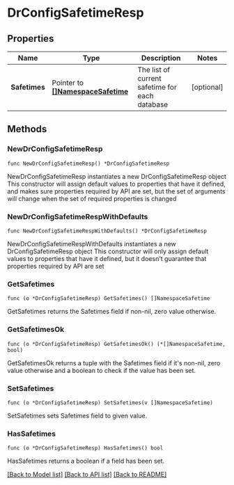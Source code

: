 # DrConfigSafetimeResp

## Properties

Name | Type | Description | Notes
------------ | ------------- | ------------- | -------------
**Safetimes** | Pointer to [**[]NamespaceSafetime**](NamespaceSafetime.md) | The list of current safetime for each database | [optional] 

## Methods

### NewDrConfigSafetimeResp

`func NewDrConfigSafetimeResp() *DrConfigSafetimeResp`

NewDrConfigSafetimeResp instantiates a new DrConfigSafetimeResp object
This constructor will assign default values to properties that have it defined,
and makes sure properties required by API are set, but the set of arguments
will change when the set of required properties is changed

### NewDrConfigSafetimeRespWithDefaults

`func NewDrConfigSafetimeRespWithDefaults() *DrConfigSafetimeResp`

NewDrConfigSafetimeRespWithDefaults instantiates a new DrConfigSafetimeResp object
This constructor will only assign default values to properties that have it defined,
but it doesn't guarantee that properties required by API are set

### GetSafetimes

`func (o *DrConfigSafetimeResp) GetSafetimes() []NamespaceSafetime`

GetSafetimes returns the Safetimes field if non-nil, zero value otherwise.

### GetSafetimesOk

`func (o *DrConfigSafetimeResp) GetSafetimesOk() (*[]NamespaceSafetime, bool)`

GetSafetimesOk returns a tuple with the Safetimes field if it's non-nil, zero value otherwise
and a boolean to check if the value has been set.

### SetSafetimes

`func (o *DrConfigSafetimeResp) SetSafetimes(v []NamespaceSafetime)`

SetSafetimes sets Safetimes field to given value.

### HasSafetimes

`func (o *DrConfigSafetimeResp) HasSafetimes() bool`

HasSafetimes returns a boolean if a field has been set.


[[Back to Model list]](../README.md#documentation-for-models) [[Back to API list]](../README.md#documentation-for-api-endpoints) [[Back to README]](../README.md)


